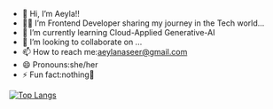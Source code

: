 - 👋 Hi, I’m Aeyla!!
- 👩‍💻 I’m Frontend Developer sharing my journey in the Tech world...
- 🌱 I’m currently learning Cloud-Applied Generative-AI
- 💞️ I’m looking to collaborate on ...
- 📫 How to reach me:aeylanaseer@gmail.com
- 😄 Pronouns:she/her
- ⚡ Fun fact:nothing🥸
<!---
[!Aeyla's Github Stats](https://github-readme-stats.vercel.app/api?username=Ae8y2la&show_icons=true&theme=radical)](https://github.com/Ae8y2la/github-readme-stats)
--->
[![Top Langs](https://github-readme-stats.vercel.app/api/top-langs/?username=Ae8y2la&layout=donut)](https://github.com/Ae8y2la/github-readme-stats)
